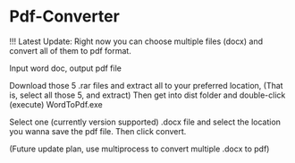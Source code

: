 # Pdf-Converter

!!! Latest Update: Right now you can choose multiple files (docx) and convert all of them to pdf format.

Input word doc, output pdf file


Download those 5 .rar files and extract all to your preferred location, (That is, select all those 5, and extract)
Then get into dist folder and double-click (execute) WordToPdf.exe

Select one (currently version supported) .docx file and select the location you wanna
save the pdf file. Then click convert.

(Future update plan, use multiprocess to convert multiple .docx to pdf)
